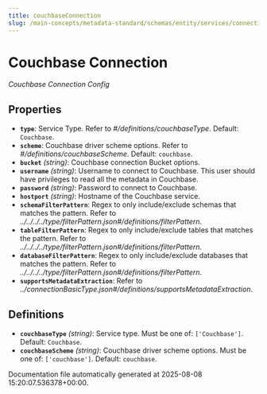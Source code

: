 ```yaml
---
title: couchbaseConnection
slug: /main-concepts/metadata-standard/schemas/entity/services/connections/database/couchbaseconnection
---
```


# Couchbase Connection

*Couchbase Connection Config*

## Properties

- **`type`**: Service Type. Refer to *#/definitions/couchbaseType*. Default: `Couchbase`.
- **`scheme`**: Couchbase driver scheme options. Refer to *#/definitions/couchbaseScheme*. Default: `couchbase`.
- **`bucket`** *(string)*: Couchbase connection Bucket options.
- **`username`** *(string)*: Username to connect to Couchbase. This user should have privileges to read all the metadata in Couchbase.
- **`password`** *(string)*: Password to connect to Couchbase.
- **`hostport`** *(string)*: Hostname of the Couchbase service.
- **`schemaFilterPattern`**: Regex to only include/exclude schemas that matches the pattern. Refer to *../../../../type/filterPattern.json#/definitions/filterPattern*.
- **`tableFilterPattern`**: Regex to only include/exclude tables that matches the pattern. Refer to *../../../../type/filterPattern.json#/definitions/filterPattern*.
- **`databaseFilterPattern`**: Regex to only include/exclude databases that matches the pattern. Refer to *../../../../type/filterPattern.json#/definitions/filterPattern*.
- **`supportsMetadataExtraction`**: Refer to *../connectionBasicType.json#/definitions/supportsMetadataExtraction*.
## Definitions

- **`couchbaseType`** *(string)*: Service type. Must be one of: `['Couchbase']`. Default: `Couchbase`.
- **`couchbaseScheme`** *(string)*: Couchbase driver scheme options. Must be one of: `['couchbase']`. Default: `couchbase`.


Documentation file automatically generated at 2025-08-08 15:20:07.536378+00:00.
